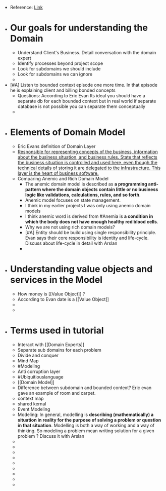 - Reference: [Link](https://www.pluralsight.com/courses/fundamentals-domain-driven-design)
- # Our goals for understanding the Domain
	- Understand Client's Business. Detail conversation with the domain expert
	- Identify processes beyond project scope
	- Look for subdomains we should include
	- Look for subdomains we can ignore
	-
- [#A] Listen to bounded context episode one more time. In that episode he is explaining client and billing bonded concepts
	- Questions: According to Eric Evan Its ideal you should have a separate db for each bounded context but in real world if separate database is not possible you can separate them conceptually
	-
- # Elements of Domain Model
	- Eric Evans definition of Domain Layer
	- <ins>Responsible for representing concepts of the business, information about the business situation, and business rules. State that reflects the business situation is controlled and used here, even though the technical details of storing it are delegated to the infrastructure. This layer is the heart of business software.</ins>
	- Comparing Anemic and Rich Domain Model
		- The anemic domain model is described as **a programming anti-pattern where the domain objects contain little or no business logic like validations, calculations, rules, and so forth**.
		- Anemic model focuses on state management.
		- I think in my earlier projects I was only using anemic domain models
		- I think anemic word is derived from #Anemia is **a condition in which the body does not have enough healthy red blood cells**.
		- Why we are not using rich domain models?
		- [#A] Entity should be build using single responsibility principle. Evan says their core responsibility is identity and life-cycle.  Discuss about life-cycle in detail with Arslan
		-
- # Understanding value objects and services in the Model
	- How money is [[Value Object]] ?
	- According to Evan date is a [[Value Object]]
	-
	-
- # Terms used in tutorial
	- Interact with [[Domain Experts]]
	- Separate sub domains for each problem
	- Divide and conquer
	- Mind Map
	- #Modeling
	- Anti corruption layer
	- #Ubiquitiouslanguage
	- [[Domain Model]]
	- Difference between subdomain and bounded context? Eric evan gave an example of room and carpet.
	- context map
	- shared kernal
	- Event Modeling
	- Modeling: In general, modelling is **describing (mathematically) a situation in reality for the purpose of solving a problem or question in that situation**. Modelling is both a way of working and a way of thinking. So modeling a problem mean writing solution for a given problem ? Discuss it with Arslan
	-
	-
	-
	-
	-
	-
	-
	-
	-